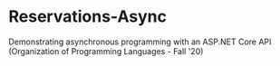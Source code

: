 # Reservations-Async
Demonstrating asynchronous programming with an ASP.NET Core API (Organization of Programming Languages - Fall '20)
